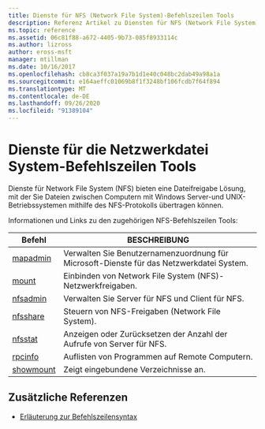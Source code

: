 ```yaml
---
title: Dienste für NFS (Network File System)-Befehlszeilen Tools
description: Referenz Artikel zu Diensten für NFS (Network File System)-Befehlszeilen Tools
ms.topic: reference
ms.assetid: 06c81f88-a672-4405-9b73-085f8933114c
ms.author: lizross
author: eross-msft
manager: mtillman
ms.date: 10/16/2017
ms.openlocfilehash: cb8ca3f037a19a7b1d1e40c048bc2dab49a98a1a
ms.sourcegitcommit: e164aeffc01069b8f1f3248bf106fcdb7f64f894
ms.translationtype: MT
ms.contentlocale: de-DE
ms.lasthandoff: 09/26/2020
ms.locfileid: "91389104"
---
```

# <a name="services-for-network-file-system-command-line-tools"></a>Dienste für die Netzwerkdatei System-Befehlszeilen Tools

Dienste für Network File System (NFS) bieten eine Dateifreigabe Lösung, mit der Sie Dateien zwischen Computern mit Windows Server-und UNIX-Betriebssystemen mithilfe des NFS-Protokolls übertragen können.

Informationen und Links zu den zugehörigen NFS-Befehlszeilen Tools:

| Befehl | BESCHREIBUNG |
|--|--|
| [mapadmin](mapadmin.md) | Verwalten Sie Benutzernamenzuordnung für Microsoft-Dienste für das Netzwerkdatei System. |
| [mount](mount.md) | Einbinden von Network File System (NFS)-Netzwerkfreigaben. |
| [nfsadmin](nfsadmin.md) | Verwalten Sie Server für NFS und Client für NFS. |
| [nfsshare](nfsshare.md) | Steuern von NFS-Freigaben (Network File System). |
| [nfsstat](nfsstat.md) | Anzeigen oder Zurücksetzen der Anzahl der Aufrufe von Server für NFS. |
| [rpcinfo](rpcinfo.md) | Auflisten von Programmen auf Remote Computern. |
| [showmount](showmount.md) | Zeigt eingebundene Verzeichnisse an. |

## <a name="additional-references"></a>Zusätzliche Referenzen

- [Erläuterung zur Befehlszeilensyntax](command-line-syntax-key.md)